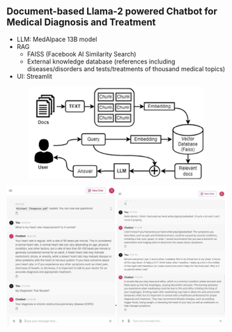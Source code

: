 ## Document-based Llama-2 powered Chatbot for Medical Diagnosis and Treatment

- LLM: MedAlpace 13B model
- RAG
  - FAISS (Facebook AI Similarity Search)
  - External knowledge database (references including diseases/disorders and tests/treatments of thousand medical topics)
- UI: Streamlit

<div align="center">
  <img src="image.png" width="400" alt="Project Screenshot">
</div>

![Alt text](image1.png)         
